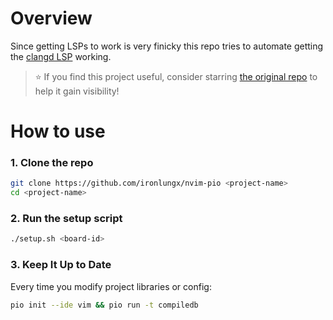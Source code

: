 # Overview

Since getting LSPs to work is very finicky this repo tries to automate getting the [clangd LSP](https://clangd.llvm.org/) working.

> ⭐ If you find this project useful, consider starring [the original repo](https://github.com/ironlungx/nvim-pio) to help it gain visibility!

# How to use

### 1. Clone the repo

```sh
git clone https://github.com/ironlungx/nvim-pio <project-name>
cd <project-name>
```

### 2. Run the setup script

```sh
./setup.sh <board-id>
```

### 3. Keep It Up to Date

Every time you modify project libraries or config:

```sh
pio init --ide vim && pio run -t compiledb
```

